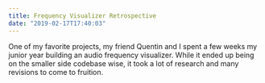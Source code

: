 ```yaml
---
title: Frequency Visualizer Retrospective
date: "2019-02-17T17:40:03"
---
```

One of my favorite projects, my friend Quentin and I spent a few weeks
my junior year building an audio frequency visualizer. While it ended up
being on the smaller side codebase wise, it took a lot of research and 
many revisions to come to fruition. 